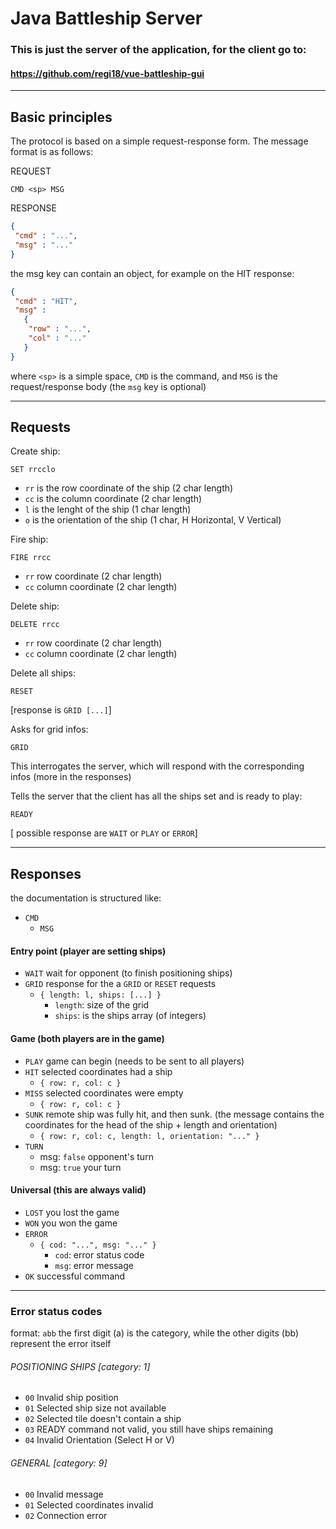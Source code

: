 # Java Battleship Server

### This is just the server of the application, for the client go to:
#### https://github.com/regi18/vue-battleship-gui

---

## Basic principles

The protocol is based on a simple request-response form. The message format is as follows:

REQUEST
```
CMD <sp> MSG
```

RESPONSE
```json
{
 "cmd" : "...",
 "msg" : "..."
}
```

the msg key can contain an object, for example on the HIT response:
```json
{
 "cmd" : "HIT",
 "msg" : 
   {
    "row" : "...",
    "col" : "..."
   }
}
```
 

where `<sp>` is a simple space, `CMD` is the command, and `MSG` is the request/response body (the `msg` key is optional)

---

## Requests 

Create ship:
```
SET rrcclo
```
* `rr` is the row coordinate of the ship (2 char length)
* `cc` is the column coordinate (2 char length)
* `l` is the lenght of the ship (1 char length)
* `o` is the orientation of the ship (1 char, H Horizontal, V Vertical)

Fire ship:
```
FIRE rrcc
```
* `rr` row coordinate (2 char length)
* `cc` column coordinate (2 char length)

Delete ship:
```
DELETE rrcc
```
* `rr` row coordinate (2 char length)
* `cc` column coordinate (2 char length)

Delete all ships:
```
RESET
```
[response is `GRID [...]`]

Asks for grid infos:
```
GRID
```
This interrogates the server, which will respond with the corresponding infos (more in the responses)

Tells the server that the client has all the ships set and is ready to play:
```
READY
```
[ possible response are `WAIT` or `PLAY` or `ERROR`]

---
## Responses
the documentation is structured like:
* `CMD`
  * `MSG`

#### Entry point (player are setting ships)

* `WAIT` wait for opponent (to finish positioning ships)
* `GRID` response for the a `GRID` or `RESET` requests
  * `{ length: l, ships: [...] }`
    * `length`: size of the grid
    * `ships`: is the ships array (of integers)

#### Game (both players are in the game)

* `PLAY` game can begin  (needs to be sent to all players)
* `HIT` selected coordinates had a ship
   * `{ row: r, col: c }`
* `MISS` selected coordinates were empty
   * `{ row: r, col: c }`
* `SUNK` remote ship was fully hit, and then sunk. (the message contains the coordinates for the head of the ship + length and orientation)
   * `{ row: r, col: c, length: l, orientation: "..." }`
* `TURN`
  * msg: `false` opponent's turn
  * msg: `true` your turn

#### Universal (this are always valid)

* `LOST` you lost the game
* `WON` you won the game
* `ERROR`
  * `{ cod: "...", msg: "..." }`
    * `cod`: error status code
    * `msg`: error message
* `OK` successful command

---
### Error status codes

format: `abb` the first digit (a) is the category, while the other digits (bb) represent the error itself

###### POSITIONING SHIPS [category: 1]
 * `00` Invalid ship position
 * `01` Selected ship size not available
 * `02` Selected tile doesn't contain a ship
 * `03` READY command not valid, you still have ships remaining
 * `04` Invalid Orientation (Select H or V)
 
###### GENERAL [category: 9]
 * `00` Invalid message
 * `01` Selected coordinates invalid
  * `02` Connection error

